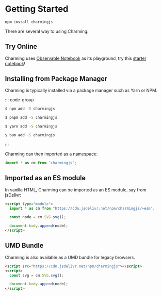 # Getting Started

```bash
npm install charmingjs
```

There are several way to using Charming.

## Try Online

Charming uses [Observable Notebook](https://observablehq.com/platform/notebooks) as its playground, try this [starter notebook](https://observablehq.com/d/7b4e552feea11ed3)!

## Installing from Package Manager

Charming is typically installed via a package manager such as Yarn or NPM.

::: code-group

```sh [npm]
$ npm add -S charmingjs
```

```sh [pnpm]
$ pnpm add -S charmingjs
```

```sh [yarn]
$ yarn add -S charmingjs
```

```sh [bun]
$ bun add -S charmingjs
```

:::

Charming can then imported as a namespace:

```js
import * as cm from "charmingjs";
```

## Imported as an ES module

In vanilla HTML, Charming can be imported as an ES module, say from jsDelivr:

```html
<script type="module">
  import * as cm from "https://cdn.jsdelivr.net/npm/charmingjs/+esm";

  const node = cm.SVG.svg();

  document.body.append(node);
</script>
```

## UMD Bundle

Charming is also available as a UMD bundle for legacy browsers.

```html
<script src="https://cdn.jsdelivr.net/npm/charmingjs"></script>
<script>
  const svg = cm.SVG.svg();

  document.body.append(node);
</script>
```
